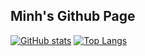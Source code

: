 ## Minh's Github Page

[![GitHub stats](https://github-readme-stats.vercel.app/api?username=MinhAnime&&show_icons=true&include_all_commits=true&count_private=true)](https://github.com/MinhAnime/github-readme-stats)  [![Top Langs](https://github-readme-stats.vercel.app/api/top-langs/?username=MinhAnime&size_weight=0.5&count_weight=0.5&langs_count=5&hide=assembly,cmake,makefile,matlab,shaderlab,html&layout=compact)](https://github.com/MinhAnime/github-readme-stats)
